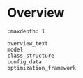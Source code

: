 # Overview

```{toctree}
:maxdepth: 1

overview_text
model
class_structure
config_data
optimization_framework
```
